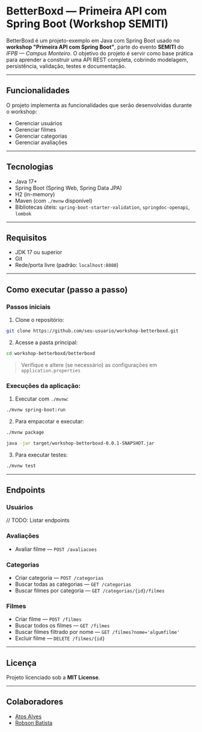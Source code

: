 # BetterBoxd — Primeira API com Spring Boot (Workshop SEMITI)

BetterBoxd é um projeto-exemplo em Java com Spring Boot usado no **workshop "Primeira API com Spring Boot"**, parte do evento **SEMITI** do _IFPB — Campus Monteiro_. O objetivo do projeto é servir como base prática para aprender a construir uma API REST completa, cobrindo modelagem, persistência, validação, testes e documentação.

---

## Funcionalidades

O projeto implementa as funcionalidades que serão desenvolvidas durante o workshop:

- Gerenciar usuários
- Gerenciar filmes
- Gerenciar categorias
- Gerenciar avaliações

---

## Tecnologias

- Java 17+
- Spring Boot (Spring Web, Spring Data JPA)
- H2 (in-memory)
- Maven (com `./mvnw` disponível)
- Bibliotecas úteis: `spring-boot-starter-validation`, `springdoc-openapi`, `lombok`

---

## Requisitos

- JDK 17 ou superior
- Git
- Rede/porta livre (padrão: `localhost:8080`)

---

## Como executar (passo a passo)

### Passos iniciais

1.  Clone o repositório:

```bash
git clone https://github.com/seu-usuario/workshop-betterboxd.git
```

2.  Acesse a pasta principal:

```bash
cd workshop-betterboxd/betterboxd
```

> Verifique e altere (se necessário) as configurações em `application.properties`

### Execuções da aplicação:

1.  Executar com `./mvnw`:

```bash
./mvnw spring-boot:run
```

2. Para empacotar e executar:

```bash
./mvnw package
```

```bash
java -jar target/workshop-betterboxd-0.0.1-SNAPSHOT.jar
```

3. Para executar testes:

```bash
./mvnw test
```

---

## Endpoints

### Usuários

// TODO: Listar endpoints

### Avaliações

- Avaliar filme — `POST /avaliacoes`

### Categorias

- Criar categoria — `POST /categorias`
- Buscar todas as categorias — `GET /categorias`
- Buscar filmes por categoria — `GET /categorias/{id}/filmes`

### Filmes

- Criar filme — `POST /filmes`
- Buscar todos os filmes — `GET /filmes`
- Buscar filmes filtrado por nome — `GET /filmes?nome='algumfilme'`
- Excluir filme — `DELETE /filmes/{id}`

---

## Licença

Projeto licenciado sob a **MIT License**.

---

## Colaboradores

- [Atos Alves](https://github.com/atosalves)
- [Robson Batista](https://github.com/robsoncaliban)
